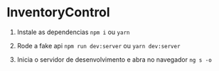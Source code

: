 # InventoryControl

1. Instale as dependencias 
`npm i` ou `yarn`

2. Rode a fake api 
`npm run dev:server` ou `yarn dev:server`

3. Inicia o servidor de desenvolvimento e abra no navegador
`ng s -o`

